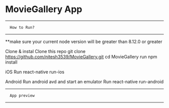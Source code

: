 # MovieGallery App

------------------------------------------------
      How to Run?
------------------------------------------------

**make sure your current node version will be greater than 8.12.0 or greater

Clone & instal
   Clone this repo git clone https://github.com/nitesh3539/MovieGallery.git
   cd MovieGallery
   run npm install

iOS
   Run react-native run-ios

Android
   Run android avd and start an emulator
   Run react-native run-android

------------------------------------------------
      App preview
------------------------------------------------